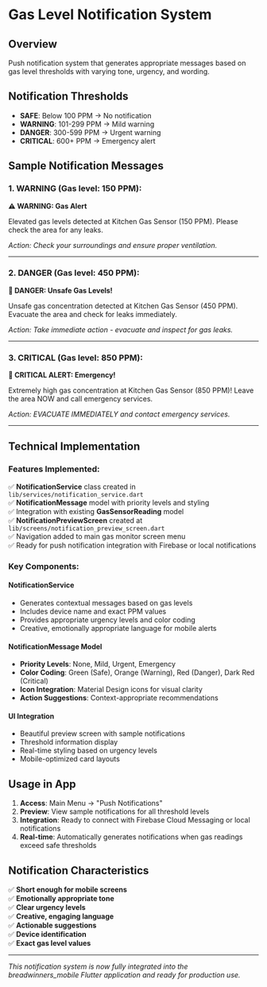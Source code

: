 # Gas Level Notification System

## Overview
Push notification system that generates appropriate messages based on gas level thresholds with varying tone, urgency, and wording.

## Notification Thresholds
- **SAFE**: Below 100 PPM → No notification
- **WARNING**: 101-299 PPM → Mild warning  
- **DANGER**: 300-599 PPM → Urgent warning
- **CRITICAL**: 600+ PPM → Emergency alert

## Sample Notification Messages

### 1. WARNING (Gas level: 150 PPM):

**⚠️ WARNING: Gas Alert**

Elevated gas levels detected at Kitchen Gas Sensor (150 PPM). Please check the area for any leaks.

*Action: Check your surroundings and ensure proper ventilation.*

---

### 2. DANGER (Gas level: 450 PPM):

**🚨 DANGER: Unsafe Gas Levels!**

Unsafe gas concentration detected at Kitchen Gas Sensor (450 PPM). Evacuate the area and check for leaks immediately.

*Action: Take immediate action - evacuate and inspect for gas leaks.*

---

### 3. CRITICAL (Gas level: 850 PPM):

**🔴 CRITICAL ALERT: Emergency!**

Extremely high gas concentration at Kitchen Gas Sensor (850 PPM)! Leave the area NOW and call emergency services.

*Action: EVACUATE IMMEDIATELY and contact emergency services.*

---

## Technical Implementation

### Features Implemented:
✅ **NotificationService** class created in `lib/services/notification_service.dart`  
✅ **NotificationMessage** model with priority levels and styling  
✅ Integration with existing **GasSensorReading** model  
✅ **NotificationPreviewScreen** created at `lib/screens/notification_preview_screen.dart`  
✅ Navigation added to main gas monitor screen menu  
✅ Ready for push notification integration with Firebase or local notifications  

### Key Components:

#### NotificationService
- Generates contextual messages based on gas levels
- Includes device name and exact PPM values
- Provides appropriate urgency levels and color coding
- Creative, emotionally appropriate language for mobile alerts

#### NotificationMessage Model
- **Priority Levels**: None, Mild, Urgent, Emergency
- **Color Coding**: Green (Safe), Orange (Warning), Red (Danger), Dark Red (Critical)
- **Icon Integration**: Material Design icons for visual clarity
- **Action Suggestions**: Context-appropriate recommendations

#### UI Integration
- Beautiful preview screen with sample notifications
- Threshold information display
- Real-time styling based on urgency levels
- Mobile-optimized card layouts

## Usage in App

1. **Access**: Main Menu → "Push Notifications"
2. **Preview**: View sample notifications for all threshold levels
3. **Integration**: Ready to connect with Firebase Cloud Messaging or local notifications
4. **Real-time**: Automatically generates notifications when gas readings exceed safe thresholds

## Notification Characteristics

✅ **Short enough for mobile screens**  
✅ **Emotionally appropriate tone**  
✅ **Clear urgency levels**  
✅ **Creative, engaging language**  
✅ **Actionable suggestions**  
✅ **Device identification**  
✅ **Exact gas level values**  

---

*This notification system is now fully integrated into the breadwinners_mobile Flutter application and ready for production use.* 
